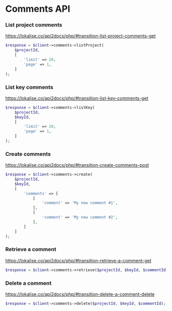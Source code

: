 # Comments API

### List project comments
https://lokalise.co/api2docs/php/#transition-list-project-comments-get

```php
$response = $client->comments->listProject(
    $projectId,
    [
        'limit' => 20,
        'page' => 1,
    ]
);
```

### List key comments
https://lokalise.co/api2docs/php/#transition-list-key-comments-get

```php
$response = $client->comments->listKey(
    $projectId,
    $keyId,
    [
        'limit' => 20,
        'page' => 1,
    ]
); 
```

### Create comments
https://lokalise.co/api2docs/php/#transition-create-comments-post

```php
$response = $client->comments->create(
    $projectId,
    $keyId,
    [
        'comments' => [
            [
                'comment' => 'My new comment #1',
            ],
            [
                'comment' => 'My new comment #2',
            ],
        ]
    ]
);
```

### Retrieve a comment
https://lokalise.co/api2docs/php/#transition-retrieve-a-comment-get

```php
$response = $client->comments->retrieve($projectId, $keyId, $commentId);
```

### Delete a comment
https://lokalise.co/api2docs/php/#transition-delete-a-comment-delete

```php
$response = $client->comments->delete($projectId, $keyId, $commentId);
```
